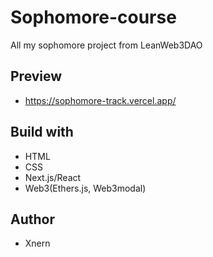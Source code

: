 # Sophomore-course

  All my sophomore project from LeanWeb3DAO

  ## Preview

  - https://sophomore-track.vercel.app/

  ## Build with

  - HTML
  - CSS
  - Next.js/React
  - Web3(Ethers.js, Web3modal)

  ## Author

  - Xnern
